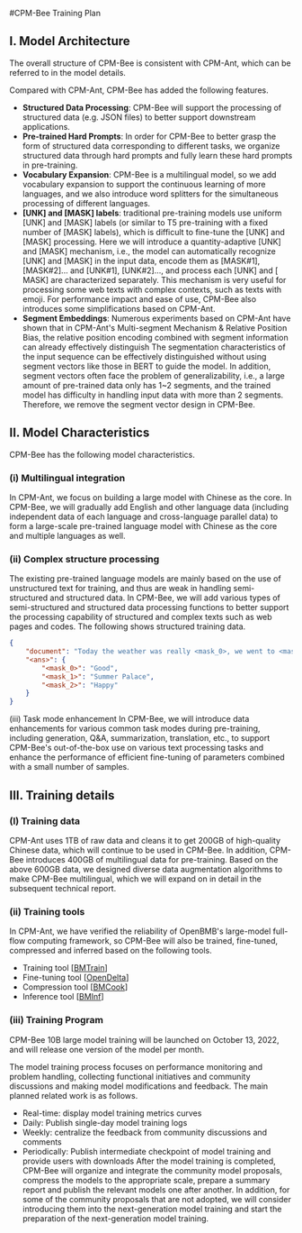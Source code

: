 #CPM-Bee Training Plan

## I. Model Architecture
The overall structure of CPM-Bee is consistent with CPM-Ant, which can be referred to in the model details.

Compared with CPM-Ant, CPM-Bee has added the following features.

- **Structured Data Processing**: CPM-Bee will support the processing of structured data (e.g. JSON files) to better support downstream applications.
- **Pre-trained Hard Prompts**: In order for CPM-Bee to better grasp the form of structured data corresponding to different tasks, we organize structured data through hard prompts and fully learn these hard prompts in pre-training.
- **Vocabulary Expansion**: CPM-Bee is a multilingual model, so we add vocabulary expansion to support the continuous learning of more languages, and we also introduce word splitters for the simultaneous processing of different languages.
- **[UNK] and [MASK] labels**: traditional pre-training models use uniform [UNK] and [MASK] labels (or similar to T5 pre-training with a fixed number of [MASK] labels), which is difficult to fine-tune the [UNK] and [MASK] processing. Here we will introduce a quantity-adaptive [UNK] and [MASK] mechanism, i.e., the model can automatically recognize [UNK] and [MASK] in the input data, encode them as [MASK#1], [MASK#2]... and [UNK#1], [UNK#2]..., and process each [UNK] and [ MASK] are characterized separately. This mechanism is very useful for processing some web texts with complex contexts, such as texts with emoji.
For performance impact and ease of use, CPM-Bee also introduces some simplifications based on CPM-Ant.
- **Segment Embeddings**: Numerous experiments based on CPM-Ant have shown that in CPM-Ant's Multi-segment Mechanism & Relative Position Bias, the relative position encoding combined with segment information can already effectively distinguish The segmentation characteristics of the input sequence can be effectively distinguished without using segment vectors like those in BERT to guide the model. In addition, segment vectors often face the problem of generalizability, i.e., a large amount of pre-trained data only has 1~2 segments, and the trained model has difficulty in handling input data with more than 2 segments. Therefore, we remove the segment vector design in CPM-Bee.


## II. Model Characteristics
CPM-Bee has the following model characteristics.

### (i) Multilingual integration
In CPM-Ant, we focus on building a large model with Chinese as the core. In CPM-Bee, we will gradually add English and other language data (including independent data of each language and cross-language parallel data) to form a large-scale pre-trained language model with Chinese as the core and multiple languages as well.

### (ii) Complex structure processing
The existing pre-trained language models are mainly based on the use of unstructured text for training, and thus are weak in handling semi-structured and structured data. In CPM-Bee, we will add various types of semi-structured and structured data processing functions to better support the processing capability of structured and complex texts such as web pages and codes. The following shows structured training data.
```json
{
    "document": "Today the weather was really <mask_0>, we went to <mask_1> and played very <mask_2>." ,
    "<ans>": {
        "<mask_0>": "Good",
        "<mask_1>": "Summer Palace",
        "<mask_2>": "Happy"
    }
}
```
(iii) Task mode enhancement
In CPM-Bee, we will introduce data enhancements for various common task modes during pre-training, including generation, Q&A, summarization, translation, etc., to support CPM-Bee's out-of-the-box use on various text processing tasks and enhance the performance of efficient fine-tuning of parameters combined with a small number of samples.

## III. Training details
### (I) Training data
CPM-Ant uses 1TB of raw data and cleans it to get 200GB of high-quality Chinese data, which will continue to be used in CPM-Bee. In addition, CPM-Bee introduces 400GB of multilingual data for pre-training. Based on the above 600GB data, we designed diverse data augmentation algorithms to make CPM-Bee multilingual, which we will expand on in detail in the subsequent technical report.

### (ii) Training tools
In CPM-Ant, we have verified the reliability of OpenBMB's large-model full-flow computing framework, so CPM-Bee will also be trained, fine-tuned, compressed and inferred based on the following tools.

- Training tool [[BMTrain](https://github.com/OpenBMB/BMTrain)]
- Fine-tuning tool [[OpenDelta](https://github.com/thunlp/OpenDelta)]
- Compression tool [[BMCook](https://github.com/OpenBMB/BMCook)]
- Inference tool [[BMInf](https://github.com/OpenBMB/BMInf)]

### (iii) Training Program
CPM-Bee 10B large model training will be launched on October 13, 2022, and will release one version of the model per month.

The model training process focuses on performance monitoring and problem handling, collecting functional initiatives and community discussions and making model modifications and feedback. The main planned related work is as follows.

- Real-time: display model training metrics curves
- Daily: Publish single-day model training logs
- Weekly: centralize the feedback from community discussions and comments
- Periodically: Publish intermediate checkpoint of model training and provide users with downloads
After the model training is completed, CPM-Bee will organize and integrate the community model proposals, compress the models to the appropriate scale, prepare a summary report and publish the relevant models one after another. In addition, for some of the community proposals that are not adopted, we will consider introducing them into the next-generation model training and start the preparation of the next-generation model training.
